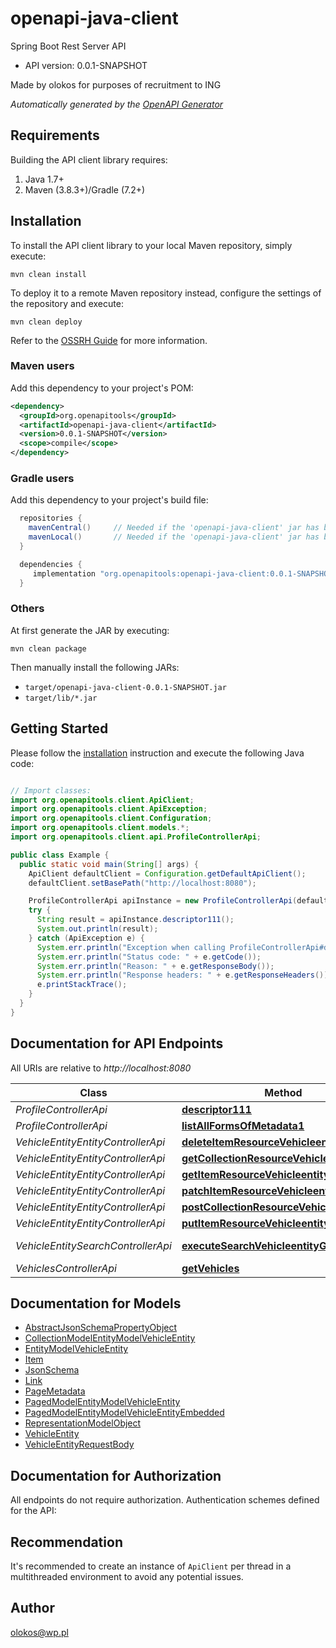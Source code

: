 # openapi-java-client

Spring Boot Rest Server API
- API version: 0.0.1-SNAPSHOT

Made by olokos for purposes of recruitment to ING


*Automatically generated by the [OpenAPI Generator](https://openapi-generator.tech)*


## Requirements

Building the API client library requires:
1. Java 1.7+
2. Maven (3.8.3+)/Gradle (7.2+)

## Installation

To install the API client library to your local Maven repository, simply execute:

```shell
mvn clean install
```

To deploy it to a remote Maven repository instead, configure the settings of the repository and execute:

```shell
mvn clean deploy
```

Refer to the [OSSRH Guide](http://central.sonatype.org/pages/ossrh-guide.html) for more information.

### Maven users

Add this dependency to your project's POM:

```xml
<dependency>
  <groupId>org.openapitools</groupId>
  <artifactId>openapi-java-client</artifactId>
  <version>0.0.1-SNAPSHOT</version>
  <scope>compile</scope>
</dependency>
```

### Gradle users

Add this dependency to your project's build file:

```groovy
  repositories {
    mavenCentral()     // Needed if the 'openapi-java-client' jar has been published to maven central.
    mavenLocal()       // Needed if the 'openapi-java-client' jar has been published to the local maven repo.
  }

  dependencies {
     implementation "org.openapitools:openapi-java-client:0.0.1-SNAPSHOT"
  }
```

### Others

At first generate the JAR by executing:

```shell
mvn clean package
```

Then manually install the following JARs:

* `target/openapi-java-client-0.0.1-SNAPSHOT.jar`
* `target/lib/*.jar`

## Getting Started

Please follow the [installation](#installation) instruction and execute the following Java code:

```java

// Import classes:
import org.openapitools.client.ApiClient;
import org.openapitools.client.ApiException;
import org.openapitools.client.Configuration;
import org.openapitools.client.models.*;
import org.openapitools.client.api.ProfileControllerApi;

public class Example {
  public static void main(String[] args) {
    ApiClient defaultClient = Configuration.getDefaultApiClient();
    defaultClient.setBasePath("http://localhost:8080");

    ProfileControllerApi apiInstance = new ProfileControllerApi(defaultClient);
    try {
      String result = apiInstance.descriptor111();
      System.out.println(result);
    } catch (ApiException e) {
      System.err.println("Exception when calling ProfileControllerApi#descriptor111");
      System.err.println("Status code: " + e.getCode());
      System.err.println("Reason: " + e.getResponseBody());
      System.err.println("Response headers: " + e.getResponseHeaders());
      e.printStackTrace();
    }
  }
}

```

## Documentation for API Endpoints

All URIs are relative to *http://localhost:8080*

Class | Method | HTTP request | Description
------------ | ------------- | ------------- | -------------
*ProfileControllerApi* | [**descriptor111**](docs/ProfileControllerApi.md#descriptor111) | **GET** /profile/vehicleEntities | 
*ProfileControllerApi* | [**listAllFormsOfMetadata1**](docs/ProfileControllerApi.md#listAllFormsOfMetadata1) | **GET** /profile | 
*VehicleEntityEntityControllerApi* | [**deleteItemResourceVehicleentityDelete**](docs/VehicleEntityEntityControllerApi.md#deleteItemResourceVehicleentityDelete) | **DELETE** /vehicleEntities/{id} | 
*VehicleEntityEntityControllerApi* | [**getCollectionResourceVehicleentityGet1**](docs/VehicleEntityEntityControllerApi.md#getCollectionResourceVehicleentityGet1) | **GET** /vehicleEntities | 
*VehicleEntityEntityControllerApi* | [**getItemResourceVehicleentityGet**](docs/VehicleEntityEntityControllerApi.md#getItemResourceVehicleentityGet) | **GET** /vehicleEntities/{id} | 
*VehicleEntityEntityControllerApi* | [**patchItemResourceVehicleentityPatch**](docs/VehicleEntityEntityControllerApi.md#patchItemResourceVehicleentityPatch) | **PATCH** /vehicleEntities/{id} | 
*VehicleEntityEntityControllerApi* | [**postCollectionResourceVehicleentityPost**](docs/VehicleEntityEntityControllerApi.md#postCollectionResourceVehicleentityPost) | **POST** /vehicleEntities | 
*VehicleEntityEntityControllerApi* | [**putItemResourceVehicleentityPut**](docs/VehicleEntityEntityControllerApi.md#putItemResourceVehicleentityPut) | **PUT** /vehicleEntities/{id} | 
*VehicleEntitySearchControllerApi* | [**executeSearchVehicleentityGet**](docs/VehicleEntitySearchControllerApi.md#executeSearchVehicleentityGet) | **GET** /vehicleEntities/search/findByNumberPlateContaining | 
*VehiclesControllerApi* | [**getVehicles**](docs/VehiclesControllerApi.md#getVehicles) | **GET** /vehicles | 


## Documentation for Models

 - [AbstractJsonSchemaPropertyObject](docs/AbstractJsonSchemaPropertyObject.md)
 - [CollectionModelEntityModelVehicleEntity](docs/CollectionModelEntityModelVehicleEntity.md)
 - [EntityModelVehicleEntity](docs/EntityModelVehicleEntity.md)
 - [Item](docs/Item.md)
 - [JsonSchema](docs/JsonSchema.md)
 - [Link](docs/Link.md)
 - [PageMetadata](docs/PageMetadata.md)
 - [PagedModelEntityModelVehicleEntity](docs/PagedModelEntityModelVehicleEntity.md)
 - [PagedModelEntityModelVehicleEntityEmbedded](docs/PagedModelEntityModelVehicleEntityEmbedded.md)
 - [RepresentationModelObject](docs/RepresentationModelObject.md)
 - [VehicleEntity](docs/VehicleEntity.md)
 - [VehicleEntityRequestBody](docs/VehicleEntityRequestBody.md)


## Documentation for Authorization

All endpoints do not require authorization.
Authentication schemes defined for the API:

## Recommendation

It's recommended to create an instance of `ApiClient` per thread in a multithreaded environment to avoid any potential issues.

## Author

olokos@wp.pl

